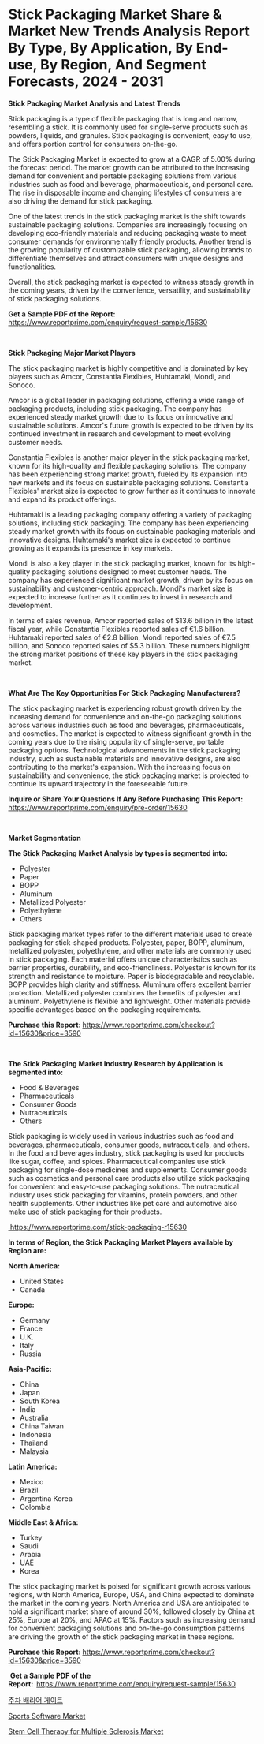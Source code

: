 <p><h1>Stick Packaging Market Share & Market New Trends Analysis Report By Type, By Application, By End-use, By Region, And Segment Forecasts, 2024 - 2031</h1></p><p><strong>Stick Packaging Market Analysis and Latest Trends</strong></p>
<p><p>Stick packaging is a type of flexible packaging that is long and narrow, resembling a stick. It is commonly used for single-serve products such as powders, liquids, and granules. Stick packaging is convenient, easy to use, and offers portion control for consumers on-the-go.</p><p>The Stick Packaging Market is expected to grow at a CAGR of 5.00% during the forecast period. The market growth can be attributed to the increasing demand for convenient and portable packaging solutions from various industries such as food and beverage, pharmaceuticals, and personal care. The rise in disposable income and changing lifestyles of consumers are also driving the demand for stick packaging.</p><p>One of the latest trends in the stick packaging market is the shift towards sustainable packaging solutions. Companies are increasingly focusing on developing eco-friendly materials and reducing packaging waste to meet consumer demands for environmentally friendly products. Another trend is the growing popularity of customizable stick packaging, allowing brands to differentiate themselves and attract consumers with unique designs and functionalities.</p><p>Overall, the stick packaging market is expected to witness steady growth in the coming years, driven by the convenience, versatility, and sustainability of stick packaging solutions.</p></p>
<p><strong>Get a Sample PDF of the Report:&nbsp;</strong> <a href="https://www.reportprime.com/enquiry/request-sample/15630">https://www.reportprime.com/enquiry/request-sample/15630</a></p>
<p>&nbsp;</p>
<p><strong>Stick Packaging Major Market Players</strong></p>
<p><p>The stick packaging market is highly competitive and is dominated by key players such as Amcor, Constantia Flexibles, Huhtamaki, Mondi, and Sonoco. </p><p>Amcor is a global leader in packaging solutions, offering a wide range of packaging products, including stick packaging. The company has experienced steady market growth due to its focus on innovative and sustainable solutions. Amcor's future growth is expected to be driven by its continued investment in research and development to meet evolving customer needs.</p><p>Constantia Flexibles is another major player in the stick packaging market, known for its high-quality and flexible packaging solutions. The company has been experiencing strong market growth, fueled by its expansion into new markets and its focus on sustainable packaging solutions. Constantia Flexibles' market size is expected to grow further as it continues to innovate and expand its product offerings.</p><p>Huhtamaki is a leading packaging company offering a variety of packaging solutions, including stick packaging. The company has been experiencing steady market growth with its focus on sustainable packaging materials and innovative designs. Huhtamaki's market size is expected to continue growing as it expands its presence in key markets.</p><p>Mondi is also a key player in the stick packaging market, known for its high-quality packaging solutions designed to meet customer needs. The company has experienced significant market growth, driven by its focus on sustainability and customer-centric approach. Mondi's market size is expected to increase further as it continues to invest in research and development.</p><p>In terms of sales revenue, Amcor reported sales of $13.6 billion in the latest fiscal year, while Constantia Flexibles reported sales of €1.6 billion. Huhtamaki reported sales of €2.8 billion, Mondi reported sales of €7.5 billion, and Sonoco reported sales of $5.3 billion. These numbers highlight the strong market positions of these key players in the stick packaging market.</p></p>
<p>&nbsp;</p>
<p><strong>What Are The Key Opportunities For Stick Packaging Manufacturers?</strong></p>
<p><p>The stick packaging market is experiencing robust growth driven by the increasing demand for convenience and on-the-go packaging solutions across various industries such as food and beverages, pharmaceuticals, and cosmetics. The market is expected to witness significant growth in the coming years due to the rising popularity of single-serve, portable packaging options. Technological advancements in the stick packaging industry, such as sustainable materials and innovative designs, are also contributing to the market's expansion. With the increasing focus on sustainability and convenience, the stick packaging market is projected to continue its upward trajectory in the foreseeable future.</p></p>
<p><strong>Inquire or Share Your Questions If Any Before Purchasing This Report:</strong> <a href="https://www.reportprime.com/enquiry/pre-order/15630">https://www.reportprime.com/enquiry/pre-order/15630</a></p>
<p>&nbsp;</p>
<p><strong>Market Segmentation</strong></p>
<p><strong>The Stick Packaging Market Analysis by types is segmented into:</strong></p>
<p><ul><li>Polyester</li><li>Paper</li><li>BOPP</li><li>Aluminum</li><li>Metallized Polyester</li><li>Polyethylene</li><li>Others</li></ul></p>
<p><p>Stick packaging market types refer to the different materials used to create packaging for stick-shaped products. Polyester, paper, BOPP, aluminum, metallized polyester, polyethylene, and other materials are commonly used in stick packaging. Each material offers unique characteristics such as barrier properties, durability, and eco-friendliness. Polyester is known for its strength and resistance to moisture. Paper is biodegradable and recyclable. BOPP provides high clarity and stiffness. Aluminum offers excellent barrier protection. Metallized polyester combines the benefits of polyester and aluminum. Polyethylene is flexible and lightweight. Other materials provide specific advantages based on the packaging requirements.</p></p>
<p><strong>Purchase this Report:&nbsp;</strong><a href="https://www.reportprime.com/checkout?id=15630&price=3590">https://www.reportprime.com/checkout?id=15630&price=3590</a></p>
<p>&nbsp;</p>
<p><strong>The Stick Packaging Market Industry Research by Application is segmented into:</strong></p>
<p><ul><li>Food & Beverages</li><li>Pharmaceuticals</li><li>Consumer Goods</li><li>Nutraceuticals</li><li>Others</li></ul></p>
<p><p>Stick packaging is widely used in various industries such as food and beverages, pharmaceuticals, consumer goods, nutraceuticals, and others. In the food and beverages industry, stick packaging is used for products like sugar, coffee, and spices. Pharmaceutical companies use stick packaging for single-dose medicines and supplements. Consumer goods such as cosmetics and personal care products also utilize stick packaging for convenient and easy-to-use packaging solutions. The nutraceutical industry uses stick packaging for vitamins, protein powders, and other health supplements. Other industries like pet care and automotive also make use of stick packaging for their products.</p></p>
<p><a href="https://www.reportprime.com/stick-packaging-r15630">&nbsp;https://www.reportprime.com/stick-packaging-r15630</a></p>
<p><strong>In terms of Region, the Stick Packaging Market Players available by Region are:</strong></p>
<p>
    <p> <strong> North America: </strong>
        <ul>
            <li>United States</li>
            <li>Canada</li>
        </ul>
        </p> 
    <p> <strong> Europe: </strong>
        <ul>
            <li>Germany</li>
            <li>France</li>
            <li>U.K.</li>
            <li>Italy</li>
            <li>Russia</li>
        </ul>
        </p> 
    <p> <strong> Asia-Pacific: </strong>
        <ul>
            <li>China</li>
            <li>Japan</li>
            <li>South Korea</li>
            <li>India</li>
            <li>Australia</li>
            <li>China Taiwan</li>
            <li>Indonesia</li>
            <li>Thailand</li>
            <li>Malaysia</li>
        </ul>
        </p> 
    <p> <strong> Latin America: </strong>
        <ul>
            <li>Mexico</li>
            <li>Brazil</li>
            <li>Argentina Korea</li>
            <li>Colombia</li>
        </ul>
        </p> 
    <p> <strong> Middle East & Africa: </strong>
        <ul>
            <li>Turkey</li>
            <li>Saudi</li>
            <li>Arabia</li>
            <li>UAE</li>
            <li>Korea</li>
        </ul>
    </p>
    </p>
<p><p>The stick packaging market is poised for significant growth across various regions, with North America, Europe, USA, and China expected to dominate the market in the coming years. North America and USA are anticipated to hold a significant market share of around 30%, followed closely by China at 25%, Europe at 20%, and APAC at 15%. Factors such as increasing demand for convenient packaging solutions and on-the-go consumption patterns are driving the growth of the stick packaging market in these regions.</p></p>
<p><strong>Purchase this Report: </strong><a href="https://www.reportprime.com/checkout?id=15630&price=3590">https://www.reportprime.com/checkout?id=15630&price=3590</a></p>
<p>&nbsp;<strong>Get a Sample PDF of the Report:&nbsp;&nbsp;</strong><a href="https://www.reportprime.com/enquiry/request-sample/15630">https://www.reportprime.com/enquiry/request-sample/15630</a></p>
<p><strong></strong></p>
<p><p><a href="https://github.com/LanceOlsotn8978/Market-Research-Report-List-1/blob/main/799001823622.md">주차 배리어 게이트</a></p><p><a href="https://github.com/nicoletavirag/Market-Research-Report-List-2/blob/main/sports-software-market.md">Sports Software Market</a></p><p><a href="https://github.com/redneck06/Market-Research-Report-List-2/blob/main/stem-cell-therapy-for-multiple-sclerosis-market.md">Stem Cell Therapy for Multiple Sclerosis Market</a></p></p>